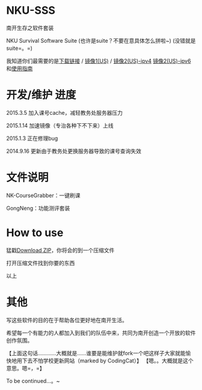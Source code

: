 ﻿NKU-SSS
=======
南开生存之软件套装

NKU Survival Software Suite (也许是suite？不要在意具体怎么拼啦~) (没错就是suite=。=)

我知道你们最需要的是[下载链接](https://github.com/NKUCodingCat/NKU-SSS/archive/master.zip) / [镜像1(US)](http://vps1.nkucodingcat.com/test/cdn/) /  [镜像2(US)-ipv4](http://clatter.cn/proj/nkucdn/)  [镜像2(US)-ipv6](http://ipv6.clatter.cn/proj/nkucdn/)和[使用指南](https://github.com/NKUCodingCat/NKU-SSS/wiki)

开发/维护 进度
=========
2015.3.5   加入课号cache，减轻教务处服务器压力

2015.1.14 加速镜像（专治各种下不下来）上线

2015.1.3   正在修理bug

2014.9.16 更新由于教务处更换服务器导致的课号查询失效

文件说明
=======
NK-CourseGrabber：一键刷课

GongNeng：功能测评套装

How to use
========
猛戳[Download ZIP](https://github.com/NKUCodingCat/NKU-SSS/archive/master.zip)，你将会的到一个压缩文件

打开压缩文件找到你要的东西

以上

其他
=======
写这些软件的目的在于帮助各位更好地在南开生活。

希望每一个有能力的人都加入到我们的队伍中来，共同为南开创造一个开放的软件创作氛围。

【上面这句话…………大概就是……谁要是能维护就fork一个吧这样子大家就能愉快地用下去不怕学校更新网站（marked by CodingCat）】
【嗯。。大概就是这个意思。嗯=，=】

To be continued…。~

